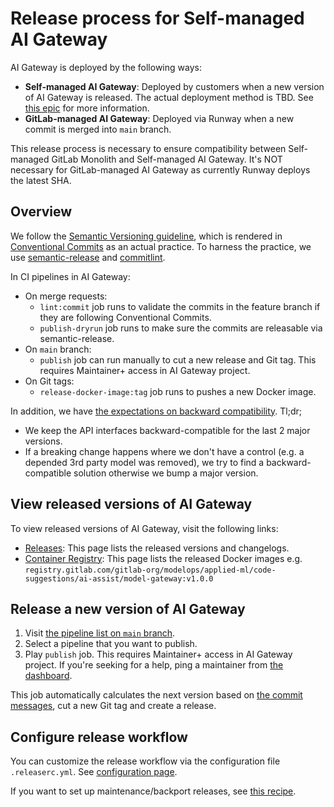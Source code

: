 # Release process for Self-managed AI Gateway

AI Gateway is deployed by the following ways:

- **Self-managed AI Gateway**: Deployed by customers when a new version of AI Gateway is released. The actual deployment method is TBD. See [this epic](https://gitlab.com/groups/gitlab-org/-/epics/13393) for more information.
- **GitLab-managed AI Gateway**: Deployed via Runway when a new commit is merged into `main` branch.

This release process is necessary to ensure compatibility between Self-managed GitLab Monolith and Self-managed AI Gateway.
It's NOT necessary for GitLab-managed AI Gateway as currently Runway deploys the latest SHA.

## Overview

We follow the [Semantic Versioning guideline](https://semver.org/),
which is rendered in [Conventional Commits](https://www.conventionalcommits.org/en) as an actual practice.
To harness the practice, we use [semantic-release](https://github.com/semantic-release/semantic-release) and [commitlint](https://github.com/conventional-changelog/commitlint).

In CI pipelines in AI Gateway:

- On merge requests:
  - `lint:commit` job runs to validate the commits in the feature branch if they are following Conventional Commits.
  - `publish-dryrun` job runs to make sure the commits are releasable via semantic-release.
- On `main` branch:
  - `publish` job can run manually to cut a new release and Git tag. This requires Maintainer+ access in AI Gateway project.
- On Git tags:
  - `release-docker-image:tag` job runs to pushes a new Docker image.

In addition, we have [the expectations on backward compatibility](https://docs.gitlab.com/ee/architecture/blueprints/ai_gateway/#basic-stable-api-for-the-ai-gateway).
Tl;dr;

- We keep the API interfaces backward-compatible for the last 2 major versions.
- If a breaking change happens where we don't have a control (e.g. a depended 3rd party model was removed), we try to find a backward-compatible solution otherwise we bump a major version.

## View released versions of AI Gateway

To view released versions of AI Gateway, visit the following links:

- [Releases](https://gitlab.com/gitlab-org/modelops/applied-ml/code-suggestions/ai-assist/-/releases): This page lists the released versions and changelogs.
- [Container Registry](https://gitlab.com/gitlab-org/modelops/applied-ml/code-suggestions/ai-assist/container_registry): This page lists the released Docker images e.g. `registry.gitlab.com/gitlab-org/modelops/applied-ml/code-suggestions/ai-assist/model-gateway:v1.0.0`

## Release a new version of AI Gateway

1. Visit [the pipeline list on `main` branch](https://gitlab.com/gitlab-org/modelops/applied-ml/code-suggestions/ai-assist/-/pipelines?page=1&scope=all&ref=main).
1. Select a pipeline that you want to publish.
1. Play `publish` job. This requires Maintainer+ access in AI Gateway project. If you're seeking for a help, ping a maintainer from [the dashboard](https://gitlab-org.gitlab.io/gitlab-roulette/?currentProject=ai-gateway).

This job automatically calculates the next version based on [the commit messages](https://www.conventionalcommits.org/en), cut a new Git tag and create a release.

## Configure release workflow

You can customize the release workflow via the configuration file `.releaserc.yml`. See [configuration page](https://github.com/semantic-release/semantic-release?tab=readme-ov-file#documentation).

If you want to set up maintenance/backport releases, see [this recipe](https://github.com/semantic-release/semantic-release/blob/master/docs/recipes/release-workflow/maintenance-releases.md).
